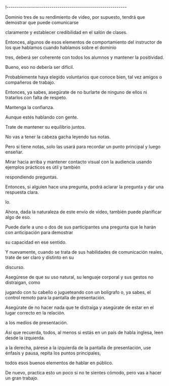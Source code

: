 !-----------------------------------------------------------

Dominio tres de su rendimiento de video, por supuesto, tendrá que demostrar que puede comunicarse

claramente y establecer credibilidad en el salón de clases.

Entonces, algunos de esos elementos de comportamiento del instructor de los que hablamos cuando hablamos sobre el dominio

tres, deberá ser coherente con todos los alumnos y mantener la positividad.

Bueno, eso no debería ser difícil.

Probablemente haya elegido voluntarios que conoce bien, tal vez amigos o compañeros de trabajo.

Entonces, ya sabes, asegúrate de no burlarte de ninguno de ellos ni tratarlos con falta de respeto.

Mantenga la confianza.

Aunque estés hablando con gente.

Trate de mantener su equilibrio juntos.

No vas a tener la cabeza gacha leyendo tus notas.

Pero si tiene notas, solo las usará para recordar un punto principal y luego enseñar.

Mirar hacia arriba y mantener contacto visual con la audiencia usando ejemplos prácticos es útil y también

respondiendo preguntas.

Entonces, si alguien hace una pregunta, podrá aclarar la pregunta y dar una respuesta clara.

lo.

Ahora, dada la naturaleza de este envío de video, también puede planificar algo de eso.

Puede darle a uno o dos de sus participantes una pregunta que le harán con anticipación para demostrar

su capacidad en ese sentido.

Y nuevamente, cuando se trata de sus habilidades de comunicación reales, trate de ser claro y distinto en su

discurso.

Asegúrese de que su uso natural, su lenguaje corporal y sus gestos no distraigan, como

jugando con tu cabello o jugueteando con un bolígrafo o, ya sabes, el control remoto para la pantalla de presentación.

Asegúrate de no hacer nada que te distraiga y asegúrate de estar en el lugar correcto en la relación.

a los medios de presentación.

Así que recuerda, todos, al menos si estás en un país de habla inglesa, leen desde la izquierda.

a la derecha, párese a la izquierda de la pantalla de presentación, use énfasis y pausa, repita los puntos principales,

todos esos buenos elementos de hablar en público.

De nuevo, practica esto un poco si no te sientes cómodo, pero vas a hacer un gran trabajo.
